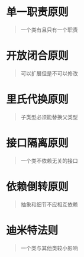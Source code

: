 # 单一职责原则
> 一个类有且只有一个职责

# 开放闭合原则
> 可以扩展但是不可以修改

# 里氏代换原则
> 子类型必须能替换父类型

# 接口隔离原则
> 一个类不依赖无关的接口

# 依赖倒转原则
> 抽象和细节不应相互依赖

 # 迪米特法则
> 一个类与其他类较小影响
